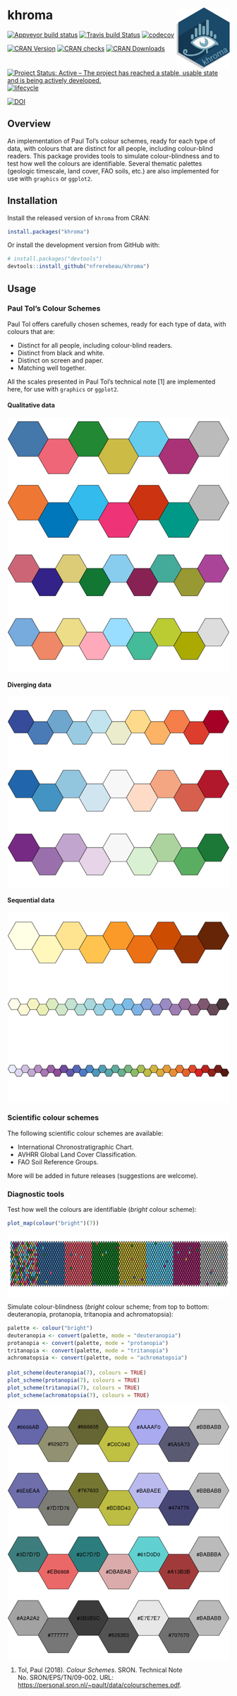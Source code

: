 
<!-- README.md is generated from README.Rmd. Please edit that file -->

# khroma <img width=120px src="man/figures/logo.png" align="right" />

[![Appveyor build
status](https://ci.appveyor.com/api/projects/status/d4hib2u0jqsup0ln/branch/master?svg=true)](https://ci.appveyor.com/project/nfrerebeau/khroma/branch/master)
[![Travis build
Status](https://travis-ci.org/nfrerebeau/khroma.svg?branch=master)](https://travis-ci.org/nfrerebeau/khroma)
[![codecov](https://codecov.io/gh/nfrerebeau/khroma/branch/master/graph/badge.svg)](https://codecov.io/gh/nfrerebeau/khroma)

[![CRAN
Version](http://www.r-pkg.org/badges/version/khroma)](https://cran.r-project.org/package=khroma)
[![CRAN
checks](https://cranchecks.info/badges/worst/khroma)](https://cran.r-project.org/web/checks/check_results_khroma.html)
[![CRAN
Downloads](http://cranlogs.r-pkg.org/badges/khroma)](https://cran.r-project.org/package=khroma)

[![Project Status: Active – The project has reached a stable, usable
state and is being actively
developed.](https://www.repostatus.org/badges/latest/active.svg)](https://www.repostatus.org/#active)
[![lifecycle](https://img.shields.io/badge/lifecycle-stable-brightgreen.svg)](https://www.tidyverse.org/lifecycle/#stable)

[![DOI](https://zenodo.org/badge/DOI/10.5281/zenodo.1472077.svg)](https://doi.org/10.5281/zenodo.1472077)

## Overview

An implementation of Paul Tol’s colour schemes, ready for each type of
data, with colours that are distinct for all people, including
colour-blind readers. This package provides tools to simulate
colour-blindness and to test how well the colours are identifiable.
Several thematic palettes (geologic timescale, land cover, FAO soils,
etc.) are also implemented for use with `graphics` or `ggplot2`.

## Installation

Install the released version of `khroma` from CRAN:

``` r
install.packages("khroma")
```

Or install the development version from GitHub with:

``` r
# install.packages("devtools")
devtools::install_github("nfrerebeau/khroma")
```

## Usage

### Paul Tol’s Colour Schemes

Paul Tol offers carefully chosen schemes, ready for each type of data,
with colours that are:

  - Distinct for all people, including colour-blind readers.
  - Distinct from black and white.
  - Distinct on screen and paper.
  - Matching well together.

All the scales presented in Paul Tol’s technical note \[1\] are
implemented here, for use with `graphics` or
`ggplot2`.

#### Qualitative data

<img src="man/figures/README-tol-qualitative-1.png" style="display: block; margin: auto;" /><img src="man/figures/README-tol-qualitative-2.png" style="display: block; margin: auto;" /><img src="man/figures/README-tol-qualitative-3.png" style="display: block; margin: auto;" /><img src="man/figures/README-tol-qualitative-4.png" style="display: block; margin: auto;" />

#### Diverging data

<img src="man/figures/README-tol-diverging-1.png" style="display: block; margin: auto;" /><img src="man/figures/README-tol-diverging-2.png" style="display: block; margin: auto;" /><img src="man/figures/README-tol-diverging-3.png" style="display: block; margin: auto;" />

#### Sequential data

<img src="man/figures/README-tol-sequential-1.png" style="display: block; margin: auto;" /><img src="man/figures/README-tol-sequential-2.png" style="display: block; margin: auto;" /><img src="man/figures/README-tol-sequential-3.png" style="display: block; margin: auto;" />

### Scientific colour schemes

The following scientific colour schemes are available:

  - International Chronostratigraphic Chart.
  - AVHRR Global Land Cover Classification.
  - FAO Soil Reference Groups.

More will be added in future releases (suggestions are welcome).

### Diagnostic tools

Test how well the colours are identifiable (*bright* colour
scheme):

``` r
plot_map(colour("bright")(7))
```

<img src="man/figures/README-diagnostic-1.png" style="display: block; margin: auto;" />

Simulate colour-blindness (*bright* colour scheme; from top to bottom:
deuteranopia, protanopia, tritanopia and achromatopsia):

``` r
palette <- colour("bright")
deuteranopia <- convert(palette, mode = "deuteranopia")
protanopia <- convert(palette, mode = "protanopia")
tritanopia <- convert(palette, mode = "tritanopia")
achromatopsia <- convert(palette, mode = "achromatopsia")

plot_scheme(deuteranopia(7), colours = TRUE)
plot_scheme(protanopia(7), colours = TRUE)
plot_scheme(tritanopia(7), colours = TRUE)
plot_scheme(achromatopsia(7), colours = TRUE)
```

<img src="man/figures/README-anomalize-1.png" style="display: block; margin: auto;" /><img src="man/figures/README-anomalize-2.png" style="display: block; margin: auto;" /><img src="man/figures/README-anomalize-3.png" style="display: block; margin: auto;" /><img src="man/figures/README-anomalize-4.png" style="display: block; margin: auto;" />

1.  Tol, Paul (2018). *Colour Schemes*. SRON. Technical Note
    No. SRON/EPS/TN/09-002. URL:
    <https://personal.sron.nl/~pault/data/colourschemes.pdf>.

